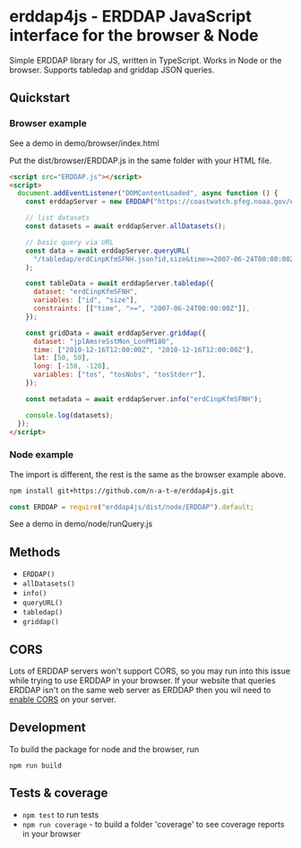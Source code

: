 # erddap4js - ERDDAP JavaScript interface for the browser & Node

Simple ERDDAP library for JS, written in TypeScript. Works in Node or the browser. Supports tabledap and griddap JSON queries.

## Quickstart

### Browser example

See a demo in demo/browser/index.html

Put the dist/browser/ERDDAP.js in the same folder with your HTML file.

```html
<script src="ERDDAP.js"></script>
<script>
  document.addEventListener("DOMContentLoaded", async function () {
    const erddapServer = new ERDDAP("https://coastwatch.pfeg.noaa.gov/erddap");

    // list datasets
    const datasets = await erddapServer.allDatasets();

    // basic query via URL
    const data = await erddapServer.queryURL(
      "/tabledap/erdCinpKfmSFNH.json?id,size&time>=2007-06-24T00:00:00Z"
    );

    const tableData = await erddapServer.tabledap({
      dataset: "erdCinpKfmSFNH",
      variables: ["id", "size"],
      constraints: [["time", ">=", "2007-06-24T00:00:00Z"]],
    });

    const gridData = await erddapServer.griddap({
      dataset: "jplAmsreSstMon_LonPM180",
      time: ["2010-12-16T12:00:00Z", "2010-12-16T12:00:00Z"],
      lat: [50, 50],
      long: [-150, -120],
      variables: ["tos", "tosNobs", "tosStderr"],
    });

    const metadata = await erddapServer.info("erdCinpKfmSFNH");

    console.log(datasets);
  });
</script>
```

### Node example

The import is different, the rest is the same as the browser example above.

```bash
npm install git+https://github.com/n-a-t-e/erddap4js.git
```

```js
const ERDDAP = require("erddap4js/dist/node/ERDDAP").default;
```

See a demo in demo/node/runQuery.js

## Methods

- `ERDDAP()`
- `allDatasets()`
- `info()`
- `queryURL()`
- `tabledap()`
- `griddap()`

## CORS

Lots of ERDDAP servers won't support CORS, so you may run into this issue while trying to use ERDDAP in your browser. If your website that queries ERDDAP isn't on the same web server as ERDDAP then you wil need to [enable CORS](https://enable-cors.org/server.html) on your server.

## Development

To build the package for node and the browser, run

`npm run build`

## Tests & coverage

- `npm test` to run tests
- `npm run coverage` - to build a folder 'coverage' to see coverage reports in your browser
